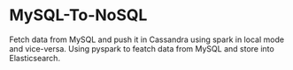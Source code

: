 # MySQL-To-NoSQL
Fetch data from MySQL and push it in Cassandra using spark in local mode and vice-versa. Using pyspark to featch data from MySQL and store into Elasticsearch.
